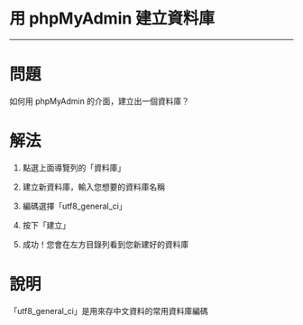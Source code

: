 用 phpMyAdmin 建立資料庫
====
* * *
# 問題

如何用 phpMyAdmin 的介面，建立出一個資料庫？

# 解法

1. 點選上面導覽列的「資料庫」

2. 建立新資料庫，輸入您想要的資料庫名稱

3. 編碼選擇「utf8_general_ci」

4. 按下「建立」

5. 成功！您會在左方目錄列看到您新建好的資料庫

# 說明

「utf8_general_ci」是用來存中文資料的常用資料庫編碼
